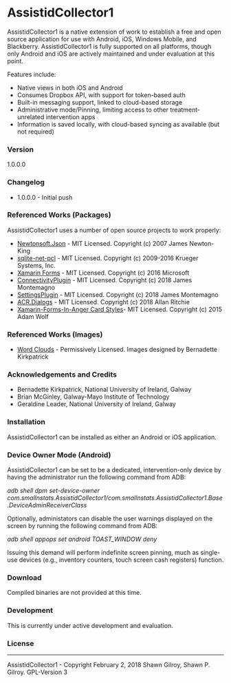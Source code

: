 # AssistidCollector1
AssistidCollector1 is a native extension of work to establish a free and open source application for use with Android, iOS, Windows Mobile, and Blackberry.  AssistidCollector1 is fully supported on all platforms, though only Android and iOS are actively maintained and under evaluation at this point.

Features include:
  - Native views in both iOS and Android
  - Consumes Dropbox API, with support for token-based auth
  - Built-in messaging support, linked to cloud-based storage
  - Administrative mode/Pinning, limiting access to other treatment-unrelated intervention apps
  - Information is saved locally, with cloud-based syncing as available (but not required)

### Version
1.0.0.0

### Changelog
 * 1.0.0.0 - Initial push

### Referenced Works (Packages)
AssistidCollector1 uses a number of open source projects to work properly:
* [Newtonsoft.Json](https://github.com/JamesNK/Newtonsoft.Json) - MIT Licensed. Copyright (c) 2007 James Newton-King 
* [sqlite-net-pcl](https://github.com/praeclarum/sqlite-net) - MIT Licensed. Copyright (c) 2009-2016 Krueger Systems, Inc.
* [Xamarin Forms](https://github.com/xamarin/Xamarin.Forms) - MIT Licensed. Copyright (c) 2016 Microsoft
* [ConnectivityPlugin](https://github.com/jamesmontemagno/ConnectivityPlugin) - MIT Licensed. Copyright (c) 2018 James Montemagno
* [SettingsPlugin](https://github.com/jamesmontemagno/SettingsPlugin) - MIT Licensed. Copyright (c) 2018 James Montemagno
* [ACR.Dialogs](https://github.com/aritchie/userdialogs) - MIT Licensed. Copyright (c) 2018 Allan Ritchie
* [Xamarin-Forms-In-Anger Card Styles](https://github.com/awolf/Xamarin-Forms-InAnger/tree/master/src/Cards)- MIT Licensed. Copyright (c) 2015 Adam Wolf

### Referenced Works (Images)
* [Word Clouds](https://www.Wordclouds.com) - Permissively Licensed. Images designed by Bernadette Kirkpatrick

### Acknowledgements and Credits
* Bernadette Kirkpatrick, National University of Ireland, Galway
* Brian McGinley, Galway-Mayo Institute of Technology
* Geraldine Leader, National University of Ireland, Galway

### Installation
AssistidCollector1 can be installed as either an Android or iOS application.  

### Device Owner Mode (Android)
AssistidCollector1 can be set to be a dedicated, intervention-only device by having the administrator run the following command from ADB:

<i>adb shell dpm set-device-owner com.smallnstats.AssistidCollector1/com.smallnstats.AssistidCollector1.Base.DeviceAdminReceiverClass</i>

Optionally, administators can disable the user warnings displayed on the screen by running the following command from ADB:

<i>adb shell appops set android TOAST_WINDOW deny</i>

Issuing this demand will perform indefinite screen pinning, much as single-use devices (e.g., inventory counters, touch screen cash registers) function.

### Download
Compiled binaries are not provided at this time.

### Development
This is currently under active development and evaluation.

### License
----
AssistidCollector1 - Copyright February 2, 2018 Shawn Gilroy, Shawn P. Gilroy. GPL-Version 3
